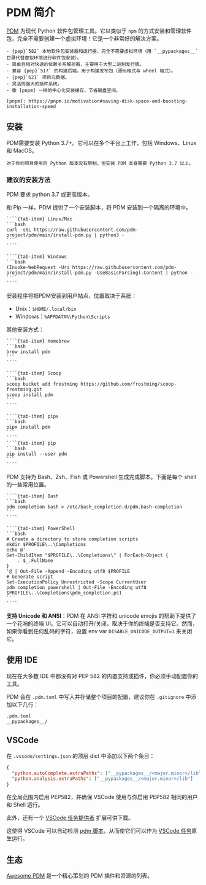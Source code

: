 # PDM 简介

[PDM](https://github.com/pdm-project/pdm) 为现代 Python 软件包管理工具。它以类似于 `npm` 的方式安装和管理软件包，完全不需要创建一个虚拟环境！它是一个非常好的解决方案。

```{admonition} 特性
- {pep}`582` 本地软件包安装器和运行器，完全不需要虚拟环境（用 `__pypackages__` 目录代替虚拟环境进行软件包安装）。
- 简单且相对快速的依赖关系解析器，主要用于大型二进制发行版。
- 兼容 {pep}`517` 的构建后端，用于构建发布包（源码格式与 wheel 格式）。
- {pep}`621` 项目元数据。
- 灵活而强大的插件系统。
- 像 [pnpm] 一样的中心化安装缓存，节省磁盘空间。

[pnpm]: https://pnpm.io/motivation#saving-disk-space-and-boosting-installation-speed
```

## 安装

PDM需要安装 Python 3.7+。它可以在多个平台上工作，包括 Windows、Linux 和 MacOS。

```{note}
对于你的项目使用的 Python 版本没有限制，但安装 PDM 本身需要 Python 3.7 以上。
```

### 建议的安装方法

PDM 要求 python 3.7 或更高版本。

和 Pip 一样，PDM 提供了一个安装脚本，将 PDM 安装到一个隔离的环境中。

`````{tab-set}
````{tab-item} Linux/Mac
```bash
curl -sSL https://raw.githubusercontent.com/pdm-project/pdm/main/install-pdm.py | python3 -
```
````

````{tab-item} Windows
```bash
(Invoke-WebRequest -Uri https://raw.githubusercontent.com/pdm-project/pdm/main/install-pdm.py -UseBasicParsing).Content | python -
```
````
`````

安装程序将把PDM安装到用户站点，位置取决于系统：

- Unix：`$HOME/.local/bin`
- Windows：`%APPDATA%\Python\Scripts`

其他安装方式：

`````{tab-set}
````{tab-item} Homebrew
```bash
brew install pdm
```
````

````{tab-item} Scoop
```bash
scoop bucket add frostming https://github.com/frostming/scoop-frostming.git
scoop install pdm
```
````

````{tab-item} pipx
```bash
pipx install pdm
```
````
````{tab-item} pip
```bash
pip install --user pdm
```
````
`````

PDM 支持为 Bash、Zsh、Fish 或 Powershell 生成完成脚本。下面是每个 shell 的一些常用位置。

`````{tab-set}
````{tab-item} Bash
```bash
pdm completion bash > /etc/bash_completion.d/pdm.bash-completion
```
````

````{tab-item} PowerShell
```bash
# Create a directory to store completion scripts
mkdir $PROFILE\..\Completions
echo @'
Get-ChildItem "$PROFILE\..\Completions\" | ForEach-Object {
    . $_.FullName
}
'@ | Out-File -Append -Encoding utf8 $PROFILE
# Generate script
Set-ExecutionPolicy Unrestricted -Scope CurrentUser
pdm completion powershell | Out-File -Encoding utf8 $PROFILE\..\Completions\pdm_completion.ps1
```
````
`````

**支持 Unicode 和 ANSI**：PDM 在 ANSI 字符和 unicode emojis 的帮助下提供了一个花哨的终端 UI。它可以自动打开/关闭，取决于你的终端是否支持它。然而，如果你看到任何乱码的字符，设置 env var `DISABLE_UNICODE_OUTPUT=1` 来关闭它。

## 使用 IDE

现在在大多数 IDE 中都没有对 PEP 582 的内置支持或插件，你必须手动配置你的工具。

PDM 会在 `.pdm.toml` 中写入并存储整个项目的配置，建议你在 `.gitignore` 中添加以下几行：

```
.pdm.toml
__pypackages__/
```

## VSCode

在 `.vscode/settings.json` 的顶层 dict 中添加以下两个条目：

```json
{
  "python.autoComplete.extraPaths": ["__pypackages__/<major.minor>/lib"],
  "python.analysis.extraPaths": ["__pypackages__/<major.minor>/lib"]
}
```

在全局范围内启用 PEP582，并确保 VSCode 使用与你启用 PEP582 相同的用户和 Shell 运行。

此外，还有一个 [VSCode 任务提供者](https://marketplace.visualstudio.com/items?itemName=knowsuchagency.pdm-task-provider) 扩展可供下载。

这使得 VSCode 可以自动检测 [pdm 脚本](https://pdm.fming.dev/project/#run-scripts-in-isolated-environment)，从而使它们可以作为 [VSCode 任务](https://code.visualstudio.com/docs/editor/tasks)原生运行。

## 生态

[Awesome PDM](https://github.com/pdm-project/awesome-pdm) 是一个精心策划的 PDM 插件和资源的列表。
